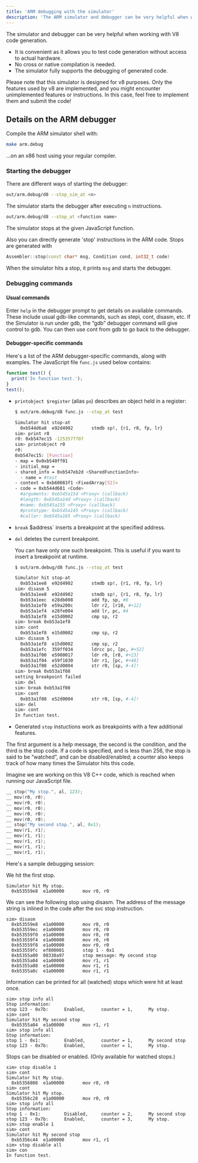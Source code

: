 ```yaml
---
title: 'ARM debugging with the simulator'
description: 'The ARM simulator and debugger can be very helpful when working with V8 code generation.'
---
```

The simulator and debugger can be very helpful when working with V8 code generation.

- It is convenient as it allows you to test code generation without access to actual hardware.
- No cross or native compilation is needed.
- The simulator fully supports the debugging of generated code.

Please note that this simulator is designed for v8 purposes. Only the features used by v8 are implemented, and you might encounter unimplemented features or instructions. In this case, feel free to implement them and submit the code!

## Details on the ARM debugger

Compile the ARM simulator shell with:

```bash
make arm.debug
```

…on an x86 host using your regular compiler.

### Starting the debugger

There are different ways of starting the debugger:

```bash
out/arm.debug/d8 --stop_sim_at <n>
```

The simulator starts the debugger after executing `n` instructions.

```bash
out/arm.debug/d8 --stop_at <function name>
```

The simulator stops at the given JavaScript function.

Also you can directly generate 'stop' instructions in the ARM code. Stops are generated with

```cpp
Assembler::stop(const char* msg, Condition cond, int32_t code)
```

When the simulator hits a stop, it prints `msg` and starts the debugger.

### Debugging commands

#### Usual commands

Enter `help` in the debugger prompt to get details on available commands. These include usual gdb-like commands, such as stepi, cont, disasm, etc. If the Simulator is run under gdb, the “gdb” debugger command will give control to gdb. You can then use cont from gdb to go back to the debugger.

#### Debugger-specific commands

Here's a list of the ARM debugger-specific commands, along with examples.
The JavaScript file `func.js` used below contains:

```js
function test() {
  print('In function test.');
}
test();
```

- `printobject $register` (alias `po`) describes an object held in a register:

    ```bash
    $ out/arm.debug/d8 func.js --stop_at test

    Simulator hit stop-at
      0xb544d6a8  e92d4902       stmdb sp!, {r1, r8, fp, lr}
    sim> print r0
    r0: 0xb547ec15 -1253577707
    sim> printobject r0
    r0:
    0xb547ec15: [Function]
    - map = 0x0xb540ff01
    - initial_map =
    - shared_info = 0xb547eb2d <SharedFunctionInfo>
      - name = #test
    - context = 0xb60083f1 <FixedArray[52]>
    - code = 0xb544d681 <Code>
      #arguments: 0xb545a15d <Proxy> (callback)
      #length: 0xb545a14d <Proxy> (callback)
      #name: 0xb545a155 <Proxy> (callback)
      #prototype: 0xb545a145 <Proxy> (callback)
      #caller: 0xb545a165 <Proxy> (callback)
    ```

- `break` $address` inserts a breakpoint at the specified address.

- `del` deletes the current breakpoint.

    You can have only one such breakpoint. This is useful if you want to insert a breakpoint at runtime.

    ```bash
    $ out/arm.debug/d8 func.js --stop_at test

    Simulator hit stop-at
      0xb53a1ee8  e92d4902       stmdb sp!, {r1, r8, fp, lr}
    sim> disasm 5
      0xb53a1ee8  e92d4902       stmdb sp!, {r1, r8, fp, lr}
      0xb53a1eec  e28db008       add fp, sp, #8
      0xb53a1ef0  e59a200c       ldr r2, [r10, #+12]
      0xb53a1ef4  e28fe004       add lr, pc, #4
      0xb53a1ef8  e15d0002       cmp sp, r2
    sim> break 0xb53a1ef8
    sim> cont
      0xb53a1ef8  e15d0002       cmp sp, r2
    sim> disasm 5
      0xb53a1ef8  e15d0002       cmp sp, r2
      0xb53a1efc  359ff034       ldrcc pc, [pc, #+52]
      0xb53a1f00  e5980017       ldr r0, [r8, #+23]
      0xb53a1f04  e59f1030       ldr r1, [pc, #+48]
      0xb53a1f08  e52d0004       str r0, [sp, #-4]!
    sim> break 0xb53a1f08
    setting breakpoint failed
    sim> del
    sim> break 0xb53a1f08
    sim> cont
      0xb53a1f08  e52d0004       str r0, [sp, #-4]!
    sim> del
    sim> cont
    In function test.
    ```

- Generated `stop` instuctions work as breakpoints with a few additional features.

The first argument is a help message, the second is the condition, and the third is the stop code. If a code is specified, and is less than 256, the stop is said to be “watched”, and can be disabled/enabled; a counter also keeps track of how many times the Simulator hits this code.

Imagine we are working on this V8 C++ code, which is reached when running our JavaScript file.

```cpp
__ stop("My stop.", al, 123);
__ mov(r0, r0);
__ mov(r0, r0);
__ mov(r0, r0);
__ mov(r0, r0);
__ mov(r0, r0);
__ stop("My second stop.", al, 0x1);
__ mov(r1, r1);
__ mov(r1, r1);
__ mov(r1, r1);
__ mov(r1, r1);
__ mov(r1, r1);
```

Here's a sample debugging session:

We hit the first stop.

```
Simulator hit My stop.
  0xb53559e8  e1a00000       mov r0, r0
```

We can see the following stop using disasm. The address of the message string is inlined in the code after the svc stop instruction.

```
sim> disasm
  0xb53559e8  e1a00000       mov r0, r0
  0xb53559ec  e1a00000       mov r0, r0
  0xb53559f0  e1a00000       mov r0, r0
  0xb53559f4  e1a00000       mov r0, r0
  0xb53559f8  e1a00000       mov r0, r0
  0xb53559fc  ef800001       stop 1 - 0x1
  0xb5355a00  08338a97       stop message: My second stop
  0xb5355a04  e1a00000       mov r1, r1
  0xb5355a08  e1a00000       mov r1, r1
  0xb5355a0c  e1a00000       mov r1, r1
```

Information can be printed for all (watched) stops which were hit at least once.

```
sim> stop info all
Stop information:
stop 123 - 0x7b:      Enabled,      counter = 1,      My stop.
sim> cont
Simulator hit My second stop
  0xb5355a04  e1a00000       mov r1, r1
sim> stop info all
Stop information:
stop 1 - 0x1:         Enabled,      counter = 1,      My second stop
stop 123 - 0x7b:      Enabled,      counter = 1,      My stop.
```

Stops can be disabled or enabled. (Only available for watched stops.)

```
sim> stop disable 1
sim> cont
Simulator hit My stop.
  0xb5356808  e1a00000       mov r0, r0
sim> cont
Simulator hit My stop.
  0xb5356c28  e1a00000       mov r0, r0
sim> stop info all
Stop information:
stop 1 - 0x1:         Disabled,     counter = 2,      My second stop
stop 123 - 0x7b:      Enabled,      counter = 3,      My stop.
sim> stop enable 1
sim> cont
Simulator hit My second stop
  0xb5356c44  e1a00000       mov r1, r1
sim> stop disable all
sim> con
In function test.
```
